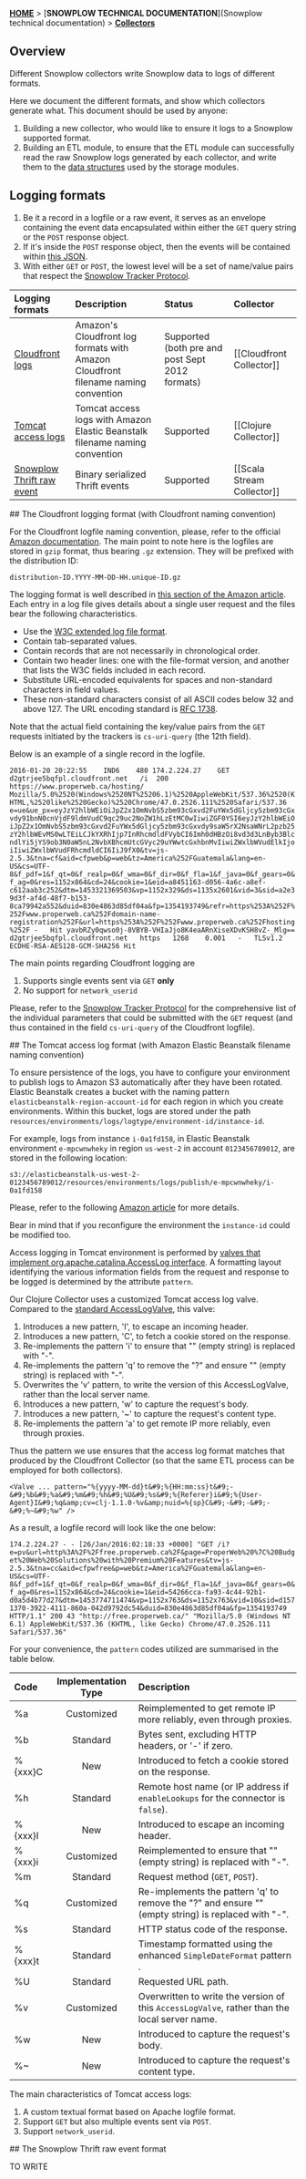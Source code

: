 [**HOME**](Home) > [**SNOWPLOW TECHNICAL DOCUMENTATION**](Snowplow technical documentation) > [**Collectors**](collectors)

## Overview

Different Snowplow collectors write Snowplow data to logs of different formats.

Here we document the different formats, and show which collectors generate what. This document should be used by anyone:

1. Building a new collector, who would like to ensure it logs to a Snowplow supported format.
2. Building an ETL module, to ensure that the ETL module can successfully read the raw Snowplow logs generated by each collector, and write them to the [data structures](canonical-data-structure) used by the storage modules.

## Logging formats

1. Be it a record in a logfile or a raw event, it serves as an envelope containing the event data encapsulated within either the `GET` query string or the `POST` response object.
2. If it's inside the `POST` response object, then the events will be contained within [this JSON](https://github.com/snowplow/iglu-central/blob/master/schemas/com.snowplowanalytics.snowplow/payload_data/jsonschema/1-0-3).
3. With either `GET` or `POST`, the lowest level will be a set of name/value pairs that respect the [Snowplow Tracker Protocol](snowplow-tracker-protocol).

| **Logging formats**                   | **Description**                                 | **Status** | **Collector** |
|:--------------------------------------|:------------------------------------------------|:-----------|:--------------|
| [Cloudfront logs](#cloudfront)        | Amazon's Cloudfront log formats with Amazon Cloudfront filename naming convention | Supported (both pre and post Sept 2012 formats) | [[Cloudfront Collector]] |
| [Tomcat access logs](#tomcat)         | Tomcat access logs with Amazon Elastic Beanstalk filename naming convention | Supported | [[Clojure Collector]] |
| [Snowplow Thrift raw event](#thrift) | Binary serialized Thrift events | Supported | [[Scala Stream Collector]] |

<a name="cloudfront" />
## The Cloudfront logging format (with Cloudfront naming convention)

For the Cloudfront logfile naming convention, please, refer to the official [Amazon documentation](http://docs.aws.amazon.com/AmazonCloudFront/latest/DeveloperGuide/AccessLogs.html#AccessLogsFileNaming). The main point to note here is the logfiles are stored in `gzip` format, thus bearing `.gz` extension. They will be prefixed with the distribution ID:
 
`distribution-ID.YYYY-MM-DD-HH.unique-ID.gz`

The logging format is well described in [this section of the Amazon article](http://docs.aws.amazon.com/AmazonCloudFront/latest/DeveloperGuide/AccessLogs.html#BasicDistributionFileFormat). Each entry in a log file gives details about a single user request and the files bear the following characteristics.

* Use the [W3C extended log file format](http://www.w3.org/TR/WD-logfile.html).
* Contain tab-separated values.
* Contain records that are not necessarily in chronological order.
* Contain two header lines: one with the file-format version, and another that lists the W3C fields included in each record.
* Substitute URL-encoded equivalents for spaces and non-standard characters in field values.
* These non-standard characters consist of all ASCII codes below 32 and above 127. The URL encoding standard is [RFC 1738](http://www.ietf.org/rfc/rfc1738.txt).

Note that the actual field containing the key/value pairs from the `GET` requests initiated by the trackers is `cs-uri-query` (the 12th field).

Below is an example of a single record in the logfile.

`2016-01-20	20:22:55	IND6	480	174.2.224.27	GET	d2gtrjee5bqfpl.cloudfront.net	/i	200	https://www.properweb.ca/hosting/	Mozilla/5.0%2520(Windows%2520NT%25206.1)%2520AppleWebKit/537.36%2520(KHTML,%2520like%2520Gecko)%2520Chrome/47.0.2526.111%2520Safari/537.36	e=ue&ue_px=eyJzY2hlbWEiOiJpZ2x1OmNvbS5zbm93cGxvd2FuYWx5dGljcy5zbm93cGxvdy91bnN0cnVjdF9ldmVudC9qc29uc2NoZW1hLzEtMC0wIiwiZGF0YSI6eyJzY2hlbWEiOiJpZ2x1OmNvbS5zbm93cGxvd2FuYWx5dGljcy5zbm93cGxvdy9saW5rX2NsaWNrL2pzb25zY2hlbWEvMS0wLTEiLCJkYXRhIjp7InRhcmdldFVybCI6Imh0dHBzOi8vd3d3LnByb3BlcndlYi5jYS9ob3N0aW5nL2NvbXBhcmUtcGVyc29uYWwtcGxhbnMvIiwiZWxlbWVudElkIjoiIiwiZWxlbWVudFRhcmdldCI6IiJ9fX0&tv=js-2.5.3&tna=cf&aid=cfpweb&p=web&tz=America%252FGuatemala&lang=en-US&cs=UTF-8&f_pdf=1&f_qt=0&f_realp=0&f_wma=0&f_dir=0&f_fla=1&f_java=0&f_gears=0&f_ag=0&res=1152x864&cd=24&cookie=1&eid=a8451163-d056-4a6c-a8ef-c612aab3c252&dtm=1453321369503&vp=1152x329&ds=1135x2601&vid=3&sid=a2e39d3f-af4d-48f7-b153-8ca79942a552&duid=830e4863d85df04a&fp=1354193749&refr=https%253A%252F%252Fwww.properweb.ca%252Fdomain-name-registration%252F&url=https%253A%252F%252Fwww.properweb.ca%252Fhosting%252F	-	Hit	yavbRZy0qwso0j-8VBYB-VHIaJjo8K4eaARnXiseXDvKSH8vZ-_Mlg==	d2gtrjee5bqfpl.cloudfront.net	https	1268	0.001	-	TLSv1.2	ECDHE-RSA-AES128-GCM-SHA256	Hit`

The main points regarding Cloudfront logging are

1. Supports single events sent via `GET` **only**
2. No support for `network_userid`

Please, refer to the [Snowplow Tracker Protocol](snowplow-tracker-protocol) for the comprehensive list of the individual parameters that could be submitted with the `GET` request (and thus contained in the field `cs-uri-query` of the Cloudfront logfile).

<a name="tomcat" />
## The Tomcat access log format (with Amazon Elastic Beanstalk filename naming convention)

To ensure persistence of the logs, you have to configure your environment to publish logs to Amazon S3 automatically after they have been rotated. Elastic Beanstalk creates a bucket with the naming pattern `elasticbeanstalk-region-account-id` for each region in which you create environments. Within this bucket, logs are stored under the path `resources/environments/logs/logtype/environment-id/instance-id`.

For example, logs from instance `i-0a1fd158`, in Elastic Beanstalk environment `e-mpcwnwheky` in region `us-west-2` in account `0123456789012`, are stored in the following location:

`s3://elasticbeanstalk-us-west-2-0123456789012/resources/environments/logs/publish/e-mpcwnwheky/i-0a1fd158`

Please, refer to the following [Amazon article](http://docs.aws.amazon.com/elasticbeanstalk/latest/dg/using-features.logging.html) for more details.

Bear in mind that if you reconfigure the environment the `instance-id` could be modified too.

Access logging in Tomcat environment is performed by [valves that implement org.apache.catalina.AccessLog interface](https://tomcat.apache.org/tomcat-8.0-doc/config/valve.html#Access_Log_Valve). A formatting layout identifying the various information fields from the request and response to be logged is determined by the attribute `pattern`.

Our Clojure Collector uses a customized Tomcat access log valve. Compared to the [standard AccessLogValve](https://tomcat.apache.org/tomcat-8.0-doc/config/valve.html#Access_Log_Valve/Attributes), this valve:

1. Introduces a new pattern, 'I', to escape an incoming header.
2. Introduces a new pattern, 'C', to fetch a cookie stored on the response.
3. Re-implements the pattern 'i' to ensure that "" (empty string) is replaced with "-".
4. Re-implements the pattern 'q' to remove the "?" and ensure "" (empty string) is replaced with "-".
5. Overwrites the 'v' pattern, to write the version of this AccessLogValve, rather than the local server name.
6. Introduces a new pattern, 'w' to capture the request's body.
7. Introduces a new pattern, '~' to capture the request's content type.
8. Re-implements the pattern 'a' to get remote IP more reliably, even through proxies.

Thus the pattern we use ensures that the access log format matches that produced by the Cloudfront Collector (so that the same ETL process can be employed for both collectors).

`<Valve ... pattern="%{yyyy-MM-dd}t&#9;%{HH:mm:ss}t&#9;-&#9;%b&#9;%a&#9;%m&#9;%h&#9;%U&#9;%s&#9;%{Referer}i&#9;%{User-Agent}I&#9;%q&amp;cv=clj-1.1.0-%v&amp;nuid=%{sp}C&#9;-&#9;-&#9;-&#9;%~&#9;%w" />`

As a result, a logfile record will look like the one below:

`174.2.224.27 - - [26/Jan/2016:02:18:33 +0000] "GET /i?e=pv&url=http%3A%2F%2Ffree.properweb.ca%2F&page=ProperWeb%20%7C%20Budget%20Web%20Solutions%20with%20Premium%20Features&tv=js-2.5.3&tna=cc&aid=cfpwfree&p=web&tz=America%2FGuatemala&lang=en-US&cs=UTF-8&f_pdf=1&f_qt=0&f_realp=0&f_wma=0&f_dir=0&f_fla=1&f_java=0&f_gears=0&f_ag=0&res=1152x864&cd=24&cookie=1&eid=54266cca-fa93-4c44-92b1-d0a5d4b77d27&dtm=1453774711474&vp=1152x763&ds=1152x763&vid=10&sid=d1571370-3922-4111-860a-042d9792dc54&duid=830e4863d85df04a&fp=1354193749 HTTP/1.1" 200 43 "http://free.properweb.ca/" "Mozilla/5.0 (Windows NT 6.1) AppleWebKit/537.36 (KHTML, like Gecko) Chrome/47.0.2526.111 Safari/537.36"`

For your convenience, the `pattern` codes utilized are summarised in the table below.

| Code | Implementation Type | Description |
|:-------|:-------------------:|:----------------------------------------------------------------------------|
| %a | Customized | Reimplemented to get remote IP more reliably, even through proxies. |
| %b | Standard | Bytes sent, excluding HTTP headers, or '-' if zero. |
| %{xxx}C | New | Introduced to fetch a cookie stored on the response. |
| %h | Standard | Remote host name (or IP address if `enableLookups` for the connector is `false`). |
| %{xxx}I | New | Introduced to escape an incoming header. |
| %{xxx}i | Customized | Reimplemented to ensure that "" (empty string) is replaced with "-". |
| %m | Standard | Request method (`GET`, `POST`). |
| %q | Customized | Re-implements the pattern 'q' to remove the "?" and ensure "" (empty string) is replaced with "-". |
| %s | Standard | HTTP status code of the response. |
| %{xxx}t | Standard | Timestamp formatted using the enhanced `SimpleDateFormat` pattern .|
| %U | Standard | Requested URL path. |
| %v | Customized | Overwritten to write the version of this `AccessLogValve`, rather than the local server name. |
| %w | New | Introduced to capture the request's body. |
| %~ | New | Introduced to capture the request's content type. |

The main characteristics of Tomcat access logs:

1. A custom textual format based on Apache logfile format.
2. Support `GET` but also multiple events sent via `POST`.
3. Support `network_userid`.

<a name="thrift" />
## The Snowplow Thrift raw event format

TO WRITE
